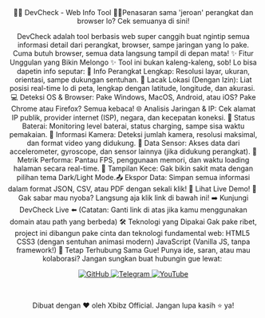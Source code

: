 <div align="center">
​🕵️‍♂️ DevCheck - Web Info Tool 🕵️‍♀️
​Penasaran sama 'jeroan' perangkat dan browser lo? Cek semuanya di sini!
​

​DevCheck adalah tool berbasis web super canggih buat ngintip semua informasi detail dari perangkat, browser, sampe jaringan yang lo pake. Cuma butuh browser, semua data langsung tampil di depan mata!
​✨ Fitur Unggulan yang Bikin Melongo ✨
​Tool ini bukan kaleng-kaleng, sob! Lo bisa dapetin info seputar:
​📱 Info Perangkat Lengkap: Resolusi layar, ukuran, orientasi, sampe dukungan sentuhan.
​📍 Lacak Lokasi (Dengan Izin): Liat posisi real-time lo di peta, lengkap dengan latitude, longitude, dan akurasi.
​💻 Deteksi OS & Browser: Pake Windows, MacOS, Android, atau iOS? Pake Chrome atau Firefox? Semua kebaca!
​🌐 Analisis Jaringan & IP: Cek alamat IP publik, provider internet (ISP), negara, dan kecepatan koneksi.
​🔋 Status Baterai: Monitoring level baterai, status charging, sampe sisa waktu pemakaian.
​📸 Informasi Kamera: Deteksi jumlah kamera, resolusi maksimal, dan format video yang didukung.
​🧭 Data Sensor: Akses data dari accelerometer, gyroscope, dan sensor lainnya (jika didukung perangkat).
​🚀 Metrik Performa: Pantau FPS, penggunaan memori, dan waktu loading halaman secara real-time.
​🎨 Tampilan Kece: Gak bikin sakit mata dengan pilihan tema Dark/Light Mode.
​📤 Ekspor Data: Simpan semua informasi dalam format JSON, CSV, atau PDF dengan sekali klik!
​🚀 Lihat Live Demo! 🚀
​Gak sabar mau nyoba? Langsung aja klik link di bawah ini!
​➡️ Kunjungi DevCheck Live ⬅️
​(Catatan: Ganti link di atas jika kamu menggunakan domain atau path yang berbeda)
​🛠️ Teknologi yang Dipakai
​Gak pake ribet, project ini dibangun pake cinta dan teknologi fundamental web:
​HTML5
​CSS3 (dengan sentuhan animasi modern)
​JavaScript (Vanilla JS, tanpa framework!)
​🤙 Tetap Terhubung Sama Gue!
​Punya ide, saran, atau mau kolaborasi? Jangan sungkan buat hubungin gue lewat:
​<p align="center">
<a href="https://github.com/XbibzModder777" target="_blank">
<img src="https://www.google.com/search?q=https://img.shields.io/badge/GitHub-100000%3Fstyle%3Dfor-the-badge%26logo%3Dgithub%26logoColor%3Dwhite" alt="GitHub"/>
</a>
<a href="https://www.google.com/search?q=https://t.me/XbibzOfficial" target="_blank">
<img src="https://img.shields.io/badge/Telegram-2CA5E0?style=for-the-badge&logo=telegram&logoColor=white" alt="Telegram"/>
</a>
<a href="https://youtube.com/@XbibzOfficial" target="_blank">
<img src="https://www.google.com/search?q=https://img.shields.io/badge/YouTube-FF0000%3Fstyle%3Dfor-the-badge%26logo%3Dyoutube%26logoColor%3Dwhite" alt="YouTube"/>
</a>
</p>
​<p align="center">
Dibuat dengan ❤️ oleh Xbibz Official. Jangan lupa kasih ⭐ ya!
</p>
​</div>
